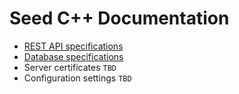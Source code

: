 # Seed C++ Documentation

* [REST API specifications](https://github.com/systelab/systelab-doc/blob/master/SEED-API.md)
* [Database specifications](Database.md)
* Server certificates `TBD`
* Configuration settings `TBD`
